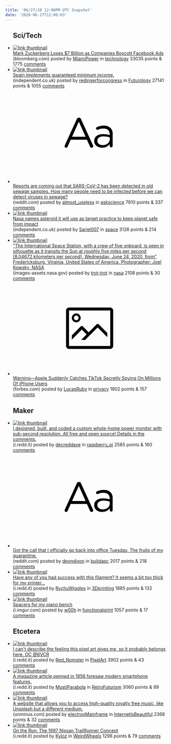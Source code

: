 ```yaml
---
title: '06/27/20 12:00PM UTC Snapshot'
date: '2020-06-27T12:00:03'
---
```

<ul>
<h2>Sci/Tech</h2>

<li><a href='https://www.bloomberg.com/news/articles/2020-06-27/mark-zuckerberg-loses-7-billion-as-companies-drop-facebook-ads'><img src='https://b.thumbs.redditmedia.com/HwRyJKfJBmjGlY8hkqspnTGLIsONpLiJnphgVqfPIjI.jpg' alt='link thumbnail'></a><div><div class='linkTitle'><a href='https://www.bloomberg.com/news/articles/2020-06-27/mark-zuckerberg-loses-7-billion-as-companies-drop-facebook-ads'>Mark Zuckerberg Loses $7 Billion as Companies Boycott Facebook Ads</a></div>(bloomberg.com) posted by <a href='https://www.reddit.com/user/MiamiPower'>MiamiPower</a> in <a href='https://www.reddit.com/r/technology'>technology</a> 33035 points & 1775 <a href='https://www.reddit.com/r/technology/comments/hgnngp/mark_zuckerberg_loses_7_billion_as_companies/'>comments</a></div></li>

<li><a href='https://www.independent.co.uk/news/world/europe/spain-national-minimum-income-universal-basic-coronavirus-ubi-economy-a9538606.html'><img src='https://b.thumbs.redditmedia.com/sfED0JUC93vbE8tUt0vK9vtwGOi19G5vByJNhXWH5yY.jpg' alt='link thumbnail'></a><div><div class='linkTitle'><a href='https://www.independent.co.uk/news/world/europe/spain-national-minimum-income-universal-basic-coronavirus-ubi-economy-a9538606.html'>Spain implements guaranteed minimum income.</a></div>(independent.co.uk) posted by <a href='https://www.reddit.com/user/redingerforcongress'>redingerforcongress</a> in <a href='https://www.reddit.com/r/Futurology'>Futurology</a> 27141 points & 1055 <a href='https://www.reddit.com/r/Futurology/comments/hg8w25/spain_implements_guaranteed_minimum_income/'>comments</a></div></li>

<li><a href='https://www.reddit.com/r/askscience/comments/hgds51/reports_are_coming_out_that_sarscov2_has_been/'><svg version='1.1' viewBox='-34 -12 104 64' preserveAspectRatio='xMidYMid slice' xmlns='http://www.w3.org/2000/svg' xmlns:xlink='http://www.w3.org/1999/xlink'>
    <title>text link thumbnail</title>
    <path d='M12.19,8.84a1.45,1.45,0,0,0-1.4-1h-.12a1.46,1.46,0,0,0-1.42,1L1.14,26.56a1.29,1.29,0,0,0-.14.59,1,1,0,0,0,1,1,1.12,1.12,0,0,0,1.08-.77l2.08-4.65h11l2.08,4.59a1.24,1.24,0,0,0,1.12.83,1.08,1.08,0,0,0,1.08-1.08,1.64,1.64,0,0,0-.14-.57ZM6.08,20.71l4.59-10.22,4.6,10.22Z'>
    </path>
    <path d='M32.24,14.78A6.35,6.35,0,0,0,27.6,13.2a11.36,11.36,0,0,0-4.7,1,1,1,0,0,0-.58.89,1,1,0,0,0,.94.92,1.23,1.23,0,0,0,.39-.08,8.87,8.87,0,0,1,3.72-.81c2.7,0,4.28,1.33,4.28,3.92v.5a15.29,15.29,0,0,0-4.42-.61c-3.64,0-6.14,1.61-6.14,4.64v.05c0,2.95,2.7,4.48,5.37,4.48a6.29,6.29,0,0,0,5.19-2.48V26.9a1,1,0,0,0,1,1,1,1,0,0,0,1-1.06V19A5.71,5.71,0,0,0,32.24,14.78Zm-.56,7.7c0,2.28-2.17,3.89-4.81,3.89-1.94,0-3.61-1.06-3.61-2.86v-.06c0-1.8,1.5-3,4.2-3a15.2,15.2,0,0,1,4.22.61Z'>
    </path>
    </svg></a><div><div class='linkTitle'><a href='https://www.reddit.com/r/askscience/comments/hgds51/reports_are_coming_out_that_sarscov2_has_been/'>Reports are coming out that SARS-CoV-2 has been detected in old sewage samples. How many people need to be infected before we can detect viruses in sewage?</a></div>(reddit.com) posted by <a href='https://www.reddit.com/user/almost_useless'>almost_useless</a> in <a href='https://www.reddit.com/r/askscience'>askscience</a> 7910 points & 337 <a href='https://www.reddit.com/r/askscience/comments/hgds51/reports_are_coming_out_that_sarscov2_has_been/'>comments</a></div></li>

<li><a href='https://www.independent.co.uk/life-style/gadgets-and-tech/news/nasa-asteroid-dart-target-practice-planet-safe-a9583806.html'><img src='https://b.thumbs.redditmedia.com/57ZBneqAaf86GCvbIktFkbeILlcTE8XFcsygIRVcYac.jpg' alt='link thumbnail'></a><div><div class='linkTitle'><a href='https://www.independent.co.uk/life-style/gadgets-and-tech/news/nasa-asteroid-dart-target-practice-planet-safe-a9583806.html'>Nasa names asteroid it will use as target practice to keep planet safe from impact</a></div>(independent.co.uk) posted by <a href='https://www.reddit.com/user/Sariel007'>Sariel007</a> in <a href='https://www.reddit.com/r/space'>space</a> 3126 points & 214 <a href='https://www.reddit.com/r/space/comments/hg6y7k/nasa_names_asteroid_it_will_use_as_target/'>comments</a></div></li>

<li><a href='https://images-assets.nasa.gov/image/NHQ202006240001/NHQ202006240001~large.jpg'><img src='https://a.thumbs.redditmedia.com/1SBGErd8QvmuT4jRf-h1kvveJJoy4xJxgS59tLiN-i0.jpg' alt='link thumbnail'></a><div><div class='linkTitle'><a href='https://images-assets.nasa.gov/image/NHQ202006240001/NHQ202006240001~large.jpg'>"The International Space Station, with a crew of five onboard, is seen in silhouette as it transits the Sun at roughly five miles per second [8.04672 kilometers per second], Wednesday, June 24, 2020, from" Fredericksburg, Virginia, United States of America. Photographer: Joel Kowsky, NASA</a></div>(images-assets.nasa.gov) posted by <a href='https://www.reddit.com/user/trot-trot'>trot-trot</a> in <a href='https://www.reddit.com/r/nasa'>nasa</a> 2108 points & 30 <a href='https://www.reddit.com/r/nasa/comments/hgi4dr/the_international_space_station_with_a_crew_of/'>comments</a></div></li>

<li><a href='https://www.forbes.com/sites/zakdoffman/2020/06/26/warning-apple-suddenly-catches-tiktok-secretly-spying-on-millions-of-iphone-users/#2c78d4bf34ef'><svg version='1.1' viewBox='-34 -14 104 64' preserveAspectRatio='xMidYMid meet' xmlns='http://www.w3.org/2000/svg' xmlns:xlink='http://www.w3.org/1999/xlink'>
    <title>link thumbnail</title>
    <path d='M32,4H4A2,2,0,0,0,2,6V30a2,2,0,0,0,2,2H32a2,2,0,0,0,2-2V6A2,2,0,0,0,32,4ZM4,30V6H32V30Z'></path>
    <path d='M8.92,14a3,3,0,1,0-3-3A3,3,0,0,0,8.92,14Zm0-4.6A1.6,1.6,0,1,1,7.33,11,1.6,1.6,0,0,1,8.92,9.41Z'></path>
    <path d='M22.78,15.37l-5.4,5.4-4-4a1,1,0,0,0-1.41,0L5.92,22.9v2.83l6.79-6.79L16,22.18l-3.75,3.75H15l8.45-8.45L30,24V21.18l-5.81-5.81A1,1,0,0,0,22.78,15.37Z'></path>
    </svg></a><div><div class='linkTitle'><a href='https://www.forbes.com/sites/zakdoffman/2020/06/26/warning-apple-suddenly-catches-tiktok-secretly-spying-on-millions-of-iphone-users/#2c78d4bf34ef'>Warning—Apple Suddenly Catches TikTok Secretly Spying On Millions Of iPhone Users</a></div>(forbes.com) posted by <a href='https://www.reddit.com/user/LucasRuby'>LucasRuby</a> in <a href='https://www.reddit.com/r/privacy'>privacy</a> 1902 points & 157 <a href='https://www.reddit.com/r/privacy/comments/hgi3sy/warningapple_suddenly_catches_tiktok_secretly/'>comments</a></div></li>

<h2>Maker</h2>

<li><a href='https://i.redd.it/473t6zsu1a751.png'><img src='https://a.thumbs.redditmedia.com/8cWKc693CswhmaobwbmV8ZYVdQVu0yXix5X6Cl1YME4.jpg' alt='link thumbnail'></a><div><div class='linkTitle'><a href='https://i.redd.it/473t6zsu1a751.png'>I designed, built, and coded a custom whole-home power monitor with sub-second resolution. All free and open source! Details in the comments.</a></div>(i.redd.it) posted by <a href='https://www.reddit.com/user/decreddave'>decreddave</a> in <a href='https://www.reddit.com/r/raspberry_pi'>raspberry_pi</a> 2585 points & 160 <a href='https://www.reddit.com/r/raspberry_pi/comments/hgavzd/i_designed_built_and_coded_a_custom_wholehome/'>comments</a></div></li>

<li><a href='https://www.reddit.com/r/buildapc/comments/hg8g84/got_the_call_that_i_officially_go_back_into/'><svg version='1.1' viewBox='-34 -12 104 64' preserveAspectRatio='xMidYMid slice' xmlns='http://www.w3.org/2000/svg' xmlns:xlink='http://www.w3.org/1999/xlink'>
    <title>text link thumbnail</title>
    <path d='M12.19,8.84a1.45,1.45,0,0,0-1.4-1h-.12a1.46,1.46,0,0,0-1.42,1L1.14,26.56a1.29,1.29,0,0,0-.14.59,1,1,0,0,0,1,1,1.12,1.12,0,0,0,1.08-.77l2.08-4.65h11l2.08,4.59a1.24,1.24,0,0,0,1.12.83,1.08,1.08,0,0,0,1.08-1.08,1.64,1.64,0,0,0-.14-.57ZM6.08,20.71l4.59-10.22,4.6,10.22Z'>
    </path>
    <path d='M32.24,14.78A6.35,6.35,0,0,0,27.6,13.2a11.36,11.36,0,0,0-4.7,1,1,1,0,0,0-.58.89,1,1,0,0,0,.94.92,1.23,1.23,0,0,0,.39-.08,8.87,8.87,0,0,1,3.72-.81c2.7,0,4.28,1.33,4.28,3.92v.5a15.29,15.29,0,0,0-4.42-.61c-3.64,0-6.14,1.61-6.14,4.64v.05c0,2.95,2.7,4.48,5.37,4.48a6.29,6.29,0,0,0,5.19-2.48V26.9a1,1,0,0,0,1,1,1,1,0,0,0,1-1.06V19A5.71,5.71,0,0,0,32.24,14.78Zm-.56,7.7c0,2.28-2.17,3.89-4.81,3.89-1.94,0-3.61-1.06-3.61-2.86v-.06c0-1.8,1.5-3,4.2-3a15.2,15.2,0,0,1,4.22.61Z'>
    </path>
    </svg></a><div><div class='linkTitle'><a href='https://www.reddit.com/r/buildapc/comments/hg8g84/got_the_call_that_i_officially_go_back_into/'>Got the call that I officially go back into office Tuesday. The fruits of my quarantine.</a></div>(reddit.com) posted by <a href='https://www.reddit.com/user/deondixon'>deondixon</a> in <a href='https://www.reddit.com/r/buildapc'>buildapc</a> 2017 points & 218 <a href='https://www.reddit.com/r/buildapc/comments/hg8g84/got_the_call_that_i_officially_go_back_into/'>comments</a></div></li>

<li><a href='https://i.redd.it/t0ppte7hgb751.jpg'><img src='https://b.thumbs.redditmedia.com/J4txMxPx6a8MtN9af49sy8iCt9CfJa8SrgbzzJ42vTQ.jpg' alt='link thumbnail'></a><div><div class='linkTitle'><a href='https://i.redd.it/t0ppte7hgb751.jpg'>Have any of you had success with this filament? It seems a bit too thick for my printer...</a></div>(i.redd.it) posted by <a href='https://www.reddit.com/user/RychuWiggles'>RychuWiggles</a> in <a href='https://www.reddit.com/r/3Dprinting'>3Dprinting</a> 1885 points & 132 <a href='https://www.reddit.com/r/3Dprinting/comments/hgfmep/have_any_of_you_had_success_with_this_filament_it/'>comments</a></div></li>

<li><a href='https://i.imgur.com/TBy04Gl.jpg'><img src='https://a.thumbs.redditmedia.com/-4dqFv7dIr6dbCSFrvNJpAfcpHeWLyyxZlyoahFX0z4.jpg' alt='link thumbnail'></a><div><div class='linkTitle'><a href='https://i.imgur.com/TBy04Gl.jpg'>Spacers for my piano bench</a></div>(i.imgur.com) posted by <a href='https://www.reddit.com/user/w00h'>w00h</a> in <a href='https://www.reddit.com/r/functionalprint'>functionalprint</a> 1057 points & 17 <a href='https://www.reddit.com/r/functionalprint/comments/hgc3fj/spacers_for_my_piano_bench/'>comments</a></div></li>

<h2>Etcetera</h2>

<li><a href='https://i.redd.it/3f7i0trlia751.png'><img src='https://b.thumbs.redditmedia.com/KQRyLGdriMLcu3z9APcAeAjihPA1QoUVVqy5xZ1eyqc.jpg' alt='link thumbnail'></a><div><div class='linkTitle'><a href='https://i.redd.it/3f7i0trlia751.png'>I can't describe the feeling this pixel art gives me, so it probably belongs here. OC @6VCR</a></div>(i.redd.it) posted by <a href='https://www.reddit.com/user/Red_Nomster'>Red_Nomster</a> in <a href='https://www.reddit.com/r/PixelArt'>PixelArt</a> 3902 points & 43 <a href='https://www.reddit.com/r/PixelArt/comments/hgc13t/i_cant_describe_the_feeling_this_pixel_art_gives/'>comments</a></div></li>

<li><a href='https://i.redd.it/9yeslqozn9751.jpg'><img src='https://b.thumbs.redditmedia.com/5UxezQKXE5n6MLNkUReDDc2gar6LHkrqOMWTqbFAx3Q.jpg' alt='link thumbnail'></a><div><div class='linkTitle'><a href='https://i.redd.it/9yeslqozn9751.jpg'>A magazine article penned in 1956 foresaw modern smartphone features.</a></div>(i.redd.it) posted by <a href='https://www.reddit.com/user/MustiParabola'>MustiParabola</a> in <a href='https://www.reddit.com/r/RetroFuturism'>RetroFuturism</a> 3060 points & 89 <a href='https://www.reddit.com/r/RetroFuturism/comments/hg8ts0/a_magazine_article_penned_in_1956_foresaw_modern/'>comments</a></div></li>

<li><a href='https://www.unminus.com/'><img src='https://b.thumbs.redditmedia.com/25vlKczLUMIwJjSNz32CQ2aqWGHRYD2ePBLjKfNZ0WQ.jpg' alt='link thumbnail'></a><div><div class='linkTitle'><a href='https://www.unminus.com/'>A website that allows you to access high-quality royalty free music, like Unsplash but a different medium.</a></div>(unminus.com) posted by <a href='https://www.reddit.com/user/electronMainframe'>electronMainframe</a> in <a href='https://www.reddit.com/r/InternetIsBeautiful'>InternetIsBeautiful</a> 2368 points & 32 <a href='https://www.reddit.com/r/InternetIsBeautiful/comments/hg7z8g/a_website_that_allows_you_to_access_highquality/'>comments</a></div></li>

<li><a href='https://i.redd.it/1rmvksh0jb751.jpg'><img src='https://b.thumbs.redditmedia.com/mjciOq3aDKTeuqm8uuH9ZpDw8wiawu7JUPjYTSnoHGs.jpg' alt='link thumbnail'></a><div><div class='linkTitle'><a href='https://i.redd.it/1rmvksh0jb751.jpg'>On the Run: The 1997 Nissan TrailRunner Concept</a></div>(i.redd.it) posted by <a href='https://www.reddit.com/user/Kyloz'>Kyloz</a> in <a href='https://www.reddit.com/r/WeirdWheels'>WeirdWheels</a> 1296 points & 79 <a href='https://www.reddit.com/r/WeirdWheels/comments/hgfw69/on_the_run_the_1997_nissan_trailrunner_concept/'>comments</a></div></li>

</ul>
